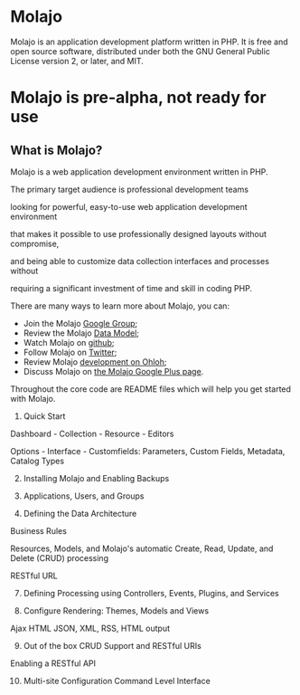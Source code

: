 Molajo
======

Molajo is an application development platform written in PHP.  It is free and open source software,
distributed under both the GNU General Public License version 2, or later, and MIT.

# Molajo is pre-alpha, not ready for use #

## What is Molajo? ##

Molajo is a web application development environment written in PHP.

The primary target audience is professional development teams

looking for powerful, easy-to-use web application development environment

that makes it possible to use professionally designed layouts without compromise,

and being able to customize data collection interfaces and processes without

requiring a significant investment of time and skill in coding PHP.

There are many ways to learn more about Molajo, you can:

* Join the Molajo [Google Group](https://github.com/Molajo/Molajo/watchers);
* Review the Molajo [Data Model](https://github.com/downloads/Molajo/Molajo/molajo.png);
* Watch Molajo on [github](https://github.com/Molajo/Molajo/watchers);
* Follow Molajo on [Twitter](http://twitter.com/Molajo);
* Review Molajo [development on Ohloh](https://www.ohloh.net/p/Molajo);
* Discuss Molajo on [the Molajo Google Plus page](https://plus.google.com/b/112043507882364310541/).

Throughout the core code are README files which will help you get started with Molajo.

1. Quick Start

Dashboard - Collection - Resource - Editors

Options - Interface - Customfields: Parameters, Custom Fields, Metadata, Catalog Types

2. Installing Molajo and Enabling Backups

4. Applications, Users, and Groups

5. Defining the Data Architecture

Business Rules

Resources, Models, and Molajo's automatic Create, Read, Update, and Delete (CRUD) processing

RESTful URL

7. Defining Processing using Controllers, Events, Plugins, and Services

8. Configure Rendering: Themes, Models and Views

Ajax
HTML
JSON, XML, RSS, HTML output

9. Out of the box CRUD Support and RESTful URIs

Enabling a RESTful API

10. Multi-site Configuration
 Command Level Interface
